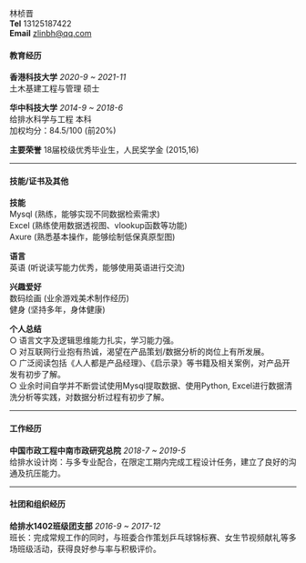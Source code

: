 林桢晋  
**Tel** 13125187422  
**Email** zlinbh@qq.com

#### 教育经历

**香港科技大学** *2020-9 ~ 2021-11*  
土木基建工程与管理 硕士

**华中科技大学** *2014-9 ~ 2018-6*  
给排水科学与工程 本科  
加权均分：84.5/100 (前20%)

**主要荣誉** 18届校级优秀毕业生，人民奖学金 (2015,16)  

***

#### 技能/证书及其他

**技能**  
Mysql (熟练，能够实现不同数据检索需求)  
Excel (熟练使用数据透视图、vlookup函数等功能)  
Axure (熟悉基本操作，能够绘制低保真原型图)

**语言**  
英语 (听说读写能力优秀，能够使用英语进行交流)

**兴趣爱好**  
数码绘画 (业余游戏美术制作经历)  
健身 (坚持多年，身体健康)

**个人总结**  
○ 语言文字及逻辑思维能力扎实，学习能力强。  
○ 对互联网行业抱有热诚，渴望在产品策划/数据分析的岗位上有所发展。  
○ 广泛阅读包括《人人都是产品经理》、《启示录》等书籍及相关案例，对产品开发有初步了解。  
○ 业余时间自学并不断尝试使用Mysql提取数据、使用Python, Excel进行数据清洗分析等实践，对数据分析过程有初步了解。  

***

#### 工作经历

**中国市政工程中南市政研究总院** *2018-7 ~ 2019-5*  
给排水设计岗：与多专业配合，在限定工期内完成工程设计任务，建立了良好的沟通及抗压能力。

***

#### 社团和组织经历

**给排水1402班级团支部** *2016-9 ~ 2017-12*  
班长：完成常规工作的同时，与班委合作策划乒乓球锦标赛、女生节视频献礼等多场班级活动，获得良好参与率与积极评价。